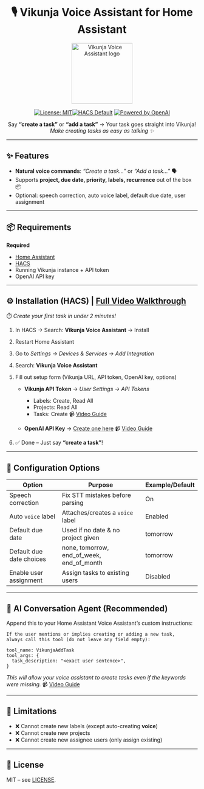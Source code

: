 <div align="center">

# 🎙️ Vikunja Voice Assistant for Home Assistant

<img src="https://raw.githubusercontent.com/NeoHuncho/vikunja-voice-assistant/main/logo.png" alt="Vikunja Voice Assistant logo" width="160" />  

[![License: MIT](https://img.shields.io/badge/License-MIT-blue.svg)](LICENSE)[![HACS Default](https://img.shields.io/badge/HACS-Default-blue.svg)](https://hacs.xyz/) [![Powered by OpenAI](https://img.shields.io/badge/AI-OpenAI-ff69b4.svg)](https://platform.openai.com/)

Say **“create a task”** or **“add a task”** → Your task goes straight into Vikunja!
*Make creating tasks as easy as talking ✨*
</div>  

---

## ✨ Features

* **Natural voice commands**: *“Create a task…”* or *“Add a task…”* 🗣️
* Supports **project, due date, priority, labels, recurrence** out of the box 📦
* Optional: speech correction, auto voice label, default due date, user assignment

---

## 📦 Requirements

**Required**

* [Home Assistant](https://www.home-assistant.io/)
* [HACS](https://hacs.xyz/docs/use/download/download/#to-download-hacs-ossupervised)
* Running Vikunja instance + API token
* OpenAI API key

---

## ⚙️ Installation (HACS) | [Full Video Walkthrough](https://github.com/user-attachments/assets/c897b523-2539-42e2-ba03-fa9534a80c36)

⏱️ *Create your first task in under 2 minutes!*

1. In HACS → Search: **Vikunja Voice Assistant** → Install

2. Restart Home Assistant

3. Go to *Settings → Devices & Services → Add Integration*

4. Search: **Vikunja Voice Assistant**

5. Fill out setup form (Vikunja URL, API token, OpenAI key, options)

   * **Vikunja API Token** → *User Settings → API Tokens*

     * Labels: Create, Read All
     * Projects: Read All
     * Tasks: Create
       📹 [Video Guide](https://github.com/user-attachments/assets/aa60d448-650f-4148-9f11-1e27f12e37ac)

   * **OpenAI API Key** → [Create one here](https://platform.openai.com/account/api-keys)
     📹 [Video Guide](https://github.com/user-attachments/assets/1aae42cb-ba0b-4ebb-951c-bd017da45f71)

6. ✅ Done – Just say **“create a task”**!

---

## 🔧 Configuration Options

| Option                   | Purpose                                       | Example/Default |
| ------------------------ | --------------------------------------------- | --------------- |
| Speech correction        | Fix STT mistakes before parsing               | On              |
| Auto `voice` label       | Attaches/creates a `voice` label              | Enabled         |
| Default due date         | Used if no date & no project given            | tomorrow        |
| Default due date choices | none, tomorrow, end\_of\_week, end\_of\_month | tomorrow        |
| Enable user assignment   | Assign tasks to existing users                | Disabled         |

---

## 🤖 AI Conversation Agent (Recommended)

Append this to your Home Assistant Voice Assistant’s custom instructions:


```
If the user mentions or implies creating or adding a new task, 
always call this tool (do not leave any field empty):

tool_name: VikunjaAddTask
tool_args: {
  task_description: "<exact user sentence>",
}
```
*This will allow your voice assistant to create tasks even if the keywords were missing.*
📹 [Video Guide](https://github.com/user-attachments/assets/f1c97712-b753-4bbb-9293-d9f57b0b6ee9)

---

## 🚧 Limitations

* ❌ Cannot create new labels (except auto-creating **voice**)
* ❌ Cannot create new projects
* ❌ Cannot create new assignee users (only assign existing)

---

## 📜 License

MIT – see [LICENSE](LICENSE).
